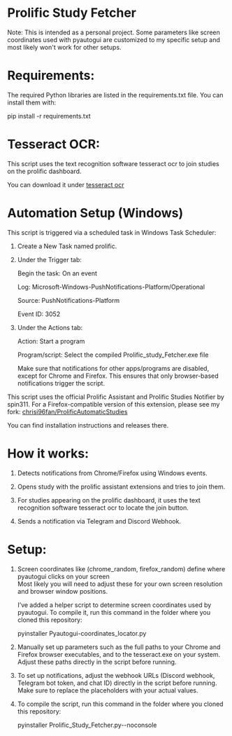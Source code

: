 # Prolific Study Fetcher

Note: This is intended as a personal project. Some parameters like screen coordinates used with pyautogui are customized to my specific setup and most likely won't work for other setups.

# Requirements: 

The required Python libraries are listed in the requirements.txt file. You can install them with:

pip install -r requirements.txt

# Tesseract OCR:

This script uses the text recognition software tesseract ocr to join studies on the prolific dashboard.

You can download it under [tesseract ocr](https://github.com/tesseract-ocr/tesseract)

# Automation Setup (Windows)

This script is triggered via a scheduled task in Windows Task Scheduler:

1. Create a New Task named prolific.
   
2. Under the Trigger tab:

   Begin the task: On an event

   Log: Microsoft-Windows-PushNotifications-Platform/Operational

   Source: PushNotifications-Platform

   Event ID: 3052

3. Under the Actions tab:

   Action: Start a program

   Program/script: Select the compiled Prolific_study_Fetcher.exe file

   Make sure that notifications for other apps/programs are disabled, except for Chrome and Firefox. This ensures that only browser-based notifications trigger the script.


This script uses the official Prolific Assistant and Prolific Studies Notifier by spin311. 
For a Firefox-compatible version of this extension, please see my fork: [chrisi96fan/ProlificAutomaticStudies](https://github.com/chrisi96fan/ProlificAutomaticStudies)

You can find installation instructions and releases there.


# How it works:

1. Detects notifications from Chrome/Firefox using Windows events.

2. Opens study with the prolific assistant extensions and tries to join them.

3. For studies appearing on the prolific dashboard, it uses the text recognition software tesseract ocr to locate the join button.

4. Sends a notification via Telegram and Discord Webhook.


# Setup:
1. Screen coordinates like (chrome_random, firefox_random) define where pyautogui clicks on your screen  
   Most likely you will need to adjust these for your own screen resolution and browser window positions.
   
   I’ve added a helper script to determine screen coordinates used by pyautogui.
   To compile it, run this command in the folder where you cloned this repository:

   pyinstaller Pyautogui-coordinates_locator.py

2. Manually set up parameters such as the full paths to your Chrome and Firefox browser executables, and to the tesseract.exe 
   on your system. Adjust these paths directly in the script before running.

3. To set up notifications, adjust the webhook URLs (Discord webhook, Telegram bot token, and chat ID) directly in the script 
   before running.
   Make sure to replace the placeholders with your actual values.

3. To compile the script, run this command in the folder where you cloned this repository: 

   pyinstaller Prolific_Study_Fetcher.py--noconsole